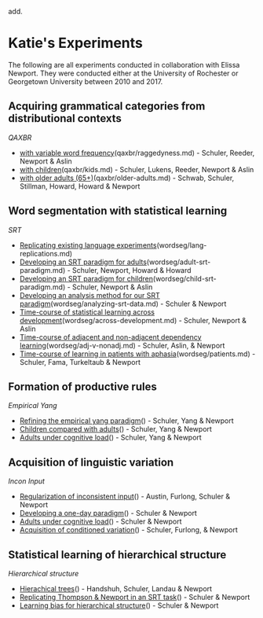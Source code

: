 
add. 

# Katie's Experiments
The following are all experiments conducted in collaboration with Elissa Newport.  They were conducted either at the University of Rochester or Georgetown University between 2010 and 2017.

## Acquiring grammatical categories from distributional contexts

*QAXBR*

- [with variable word frequency]()(qaxbr/raggedyness.md) - Schuler, Reeder, Newport & Aslin
- [with children]()(qaxbr/kids.md) - Schuler, Lukens, Reeder, Newport & Aslin
- [with older adults (65+)]()(qaxbr/older-adults.md) - Schwab, Schuler, Stillman, Howard, Howard & Newport

## Word segmentation with statistical learning

*SRT*

- [Replicating existing language experiments]()(wordseg/lang-replications.md)
- [Developing an SRT paradigm for adults]()(wordseg/adult-srt-paradigm.md) - Schuler, Newport, Howard & Howard
- [Developing an SRT paradigm for children]()(wordseg/child-srt-paradigm.md) - Schuler, Newport & Aslin
- [Developing an analysis method for our SRT paradigm]()(wordseg/analyzing-srt-data.md) - Schuler & Newport
- [Time-course of statistical learning across development]()(wordseg/across-development.md) - Schuler, Newport & Aslin
- [Time-course of adjacent and non-adjacent dependency learning]()(wordseg/adj-v-nonadj.md) - Schuler, Aslin, & Newport
- [Time-course of learning in patients with aphasia]()(wordseg/patients.md) - Schuler, Fama, Turkeltaub & Newport

## Formation of productive rules

*Empirical Yang*

- [Refining the empirical yang paradigm]()() - Schuler, Yang & Newport
- [Children compared with adults]()() - Schuler, Yang & Newport
- [Adults under cognitive load]()() - Schuler, Yang & Newport

## Acquisition of linguistic variation

*Incon Input*

- [Regularization of inconsistent input]()() - Austin, Furlong, Schuler & Newport
- [Developing a one-day paradigm]()() - Schuler & Newport
- [Adults under cognitive load]()() - Schuler & Newport
- [Acquisition of conditioned variation]()() - Schuler, Furlong, & Newport

## Statistical learning of hierarchical structure

*Hierarchical structure*

- [Hierachical trees]()() - Handshuh, Schuler, Landau & Newport
- [Replicating Thompson & Newport in an SRT task]()() - Schuler & Newport
- [Learning bias for hierarchical structure]()() - Schuler & Newport




